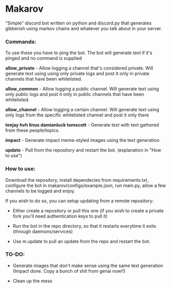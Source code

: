 # Makarov

"Simple" discord bot written on python and discord.py that generates gibberish using markov chains and whatever you talk about in  your server.

### Commands:

To use these you have to ping the bot. The bot will generate text if it's pinged and no command is supplied

**allow_private** - Allow logging a channel that's considered private. Will generate text using using only private logs and post it only in private channels that have been whitelisted.

**allow_common** - Allow logging a public channel. Will generate text using only public logs and post it only in public channels that have been whitelisted.

**allow_channel** - Allow logging a certain channel. Will generate text using only logs from the specific whitelisted channel and post it only there

**teejay hvh linus damianluck tomscott** - Generate text with text gathered from these people/topics.

**impact** - Generate impact meme-styled images using the text generation.

**update** - Pull from the repository and restart the bot. (explanation in "How to use")


### How to use:

Download the repository, install dependecies from requirements.txt, configure the bot in makarov/configs/example.json, run main.py, allow a few channels to be logged and enjoy.

If you wish to do so, you can setup updating from a remote repository:

- Either create a repository or pull this one (if you wish to create a private fork you'll need authentication keys to pull it)

- Run the bot in the repo directory, so that it restarts everytime it exits (through daemons/services)

- Use m.update to pull an update from the repo and restart the bot.

### TO-DO:

- Generate images that don't make sense using the same text generation (Impact done. Copy a bunch of shit from genai now!!)
  
- Clean up the mess
